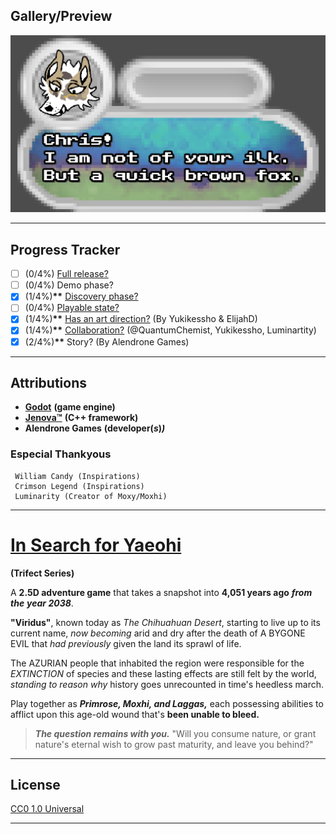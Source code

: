 
## Gallery/Preview

![Screenshot](Gallery_Dialog_Primrose.png)

---

## Progress Tracker

- [ ] (0/4%) <ins>Full release?</ins>
- [ ] (0/4%) Demo phase?
- [x] (1/4%)**\*\*** <ins>Discovery phase?</ins>
- [ ] (0/4%) <ins>Playable state?</ins>
- [x] (1/4%)**\*\*** <ins>Has an art direction?</ins> (By Yukikessho & ElijahD)
- [x] (1/4%)**\*\*** <ins>Collaboration?</ins> (@QuantumChemist,
                                     Yukikessho,
                                     Luminartity)
- [x] (2/4%)**\*\*** Story? (By Alendrone Games)

---

## Attributions

- [**Godot**](https://github.com/godotengine) **(game engine)**
- [**Jenova™**](https://github.com/Jenova-Framework) **(C++ framework)**
- **Alendrone Games** __(developer(__***s***__)*)*__
### Especial Thankyous 
     William Candy (Inspirations)
     Crimson Legend (Inspirations)
     Luminarity (Creator of Moxy/Moxhi)

---



# [In Search for Yaeohi](https://game.trifect.show)
**(Trifect Series)**

A __2.5D adventure game__ that takes a snapshot into **4,051 years ago** ***from the*** ***year 2038***.

__"Viridus"__, known today as *The
Chihuahuan Desert*,  starting to live up to its current name, *now becoming* arid and dry after the death of A BYGONE EVIL that *had previously* given the land its sprawl of life.

The AZURIAN people that inhabited the region were responsible for the _EXTINCTION_ of species and these lasting effects are still felt by the world, *standing to reason why* history goes unrecounted in time's heedless march.

Play together as ***Primrose, Moxhi, and Laggas,*** each possessing abilities to afflict upon this age-old wound that's __been unable to bleed.__

> ***The question remains with you.***
> "Will you consume nature, or grant nature's eternal wish to grow past maturity, and leave you behind?"

---

## License

[CC0 1.0 Universal](https://creativecommons.org/publicdomain/zero/1.0/deed.en/)

---
